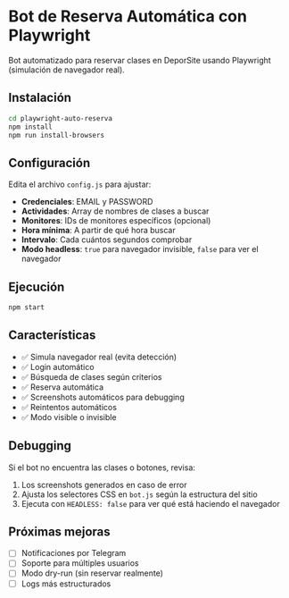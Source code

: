 # Bot de Reserva Automática con Playwright

Bot automatizado para reservar clases en DeporSite usando Playwright (simulación de navegador real).

## Instalación

```bash
cd playwright-auto-reserva
npm install
npm run install-browsers
```

## Configuración

Edita el archivo `config.js` para ajustar:

- **Credenciales**: EMAIL y PASSWORD
- **Actividades**: Array de nombres de clases a buscar
- **Monitores**: IDs de monitores específicos (opcional)
- **Hora mínima**: A partir de qué hora buscar
- **Intervalo**: Cada cuántos segundos comprobar
- **Modo headless**: `true` para navegador invisible, `false` para ver el navegador

## Ejecución

```bash
npm start
```

## Características

- ✅ Simula navegador real (evita detección)
- ✅ Login automático
- ✅ Búsqueda de clases según criterios
- ✅ Reserva automática
- ✅ Screenshots automáticos para debugging
- ✅ Reintentos automáticos
- ✅ Modo visible o invisible

## Debugging

Si el bot no encuentra las clases o botones, revisa:

1. Los screenshots generados en caso de error
2. Ajusta los selectores CSS en `bot.js` según la estructura del sitio
3. Ejecuta con `HEADLESS: false` para ver qué está haciendo el navegador

## Próximas mejoras

- [ ] Notificaciones por Telegram
- [ ] Soporte para múltiples usuarios
- [ ] Modo dry-run (sin reservar realmente)
- [ ] Logs más estructurados